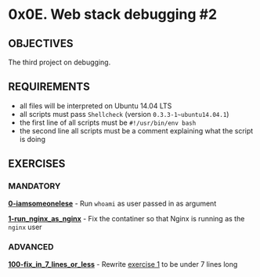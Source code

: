 # 0x0E. Web stack debugging #2

## OBJECTIVES   
   The third project on debugging.   

## REQUIREMENTS   
   * all files will be interpreted on Ubuntu 14.04 LTS
   * all scripts must pass `Shellcheck` (version `0.3.3-1~ubuntu14.04.1`)
   * the first line of all scripts must be `#!/usr/bin/env bash`
   * the second line all scripts must be a comment explaining what the script is doing 

## EXERCISES   

### MANDATORY   

**[0-iamsomeonelese](0-iamsomeonelese)** - Run `whoami` as user passed in as argument   

**[1-run_nginx_as_nginx](1-run_nginx_as_nginx)** - Fix the contatiner so that Nginx is running as the `nginx` user   

### ADVANCED   

**[100-fix_in_7_lines_or_less](100-fix_in_7_lines_or_less)** - Rewrite [exercise 1](1-run_nginx_as_nginx) to be under 7 lines long   